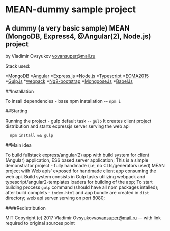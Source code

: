 # MEAN-dummy sample project

## A dummy (a very basic sample) MEAN (MongoDB, Express4, @Angular(2), Node.js) project 

by Vladimir Ovsyukov <vovansuper@mail.ru>


Stack used: 

  *[MongoDB](https://www.mongodb.com/)
  *[Angular](http://angular.io)
  *[Express.js](http://expressjs.com)
  *[Node.js](http://nodejs.org)
    *[Typescript](http://www.typescriptlang.org/)
    *[ECMA2015](http://www.ecma-international.org/ecma-262/6.0/)
    *[Gulp.js](http://gulpjs.com/)
    *[webpack](http://webpack.github.io/)
    *[Ng2-bootstrap](http://valor-software.com/ng2-bootstrap/)
    *[MongooseJs](http://mongoosejs.com/)
    *[BabelJs](http://babeljs.io/)


##Installation

To insall dependencies - base npm installation -- `npm i`


##Starting

Running the project - gulp default task -- `gulp`
It creates client project distribution and starts expressjs server serving the web api

```shell
  npm install && gulp
```


##Main idea

To build fullstack express/angular(2) app with build system for client (Angular) application, ES6 based server application; 
This is a simple demonstrator project - fully handmade (i.e, no CLIs/generators used) MEAN project with Web apis' exposed for
handmade client app consuming the web api. Build system consists in Gulp tasks utilizing webpack and typescript/angular2-templates loaders
for building of the app;
To start building process `gulp` command (should have all npm packages intalled); after build complets - `index.html` and 
app bundle are created in `dist` directory; web api server serving on port 8080;

####Redistribution

MIT 
Copyright (c) 2017 Vladimir Ovsyukov<vovansuper@mail.ru> -- with link required to original sources point

